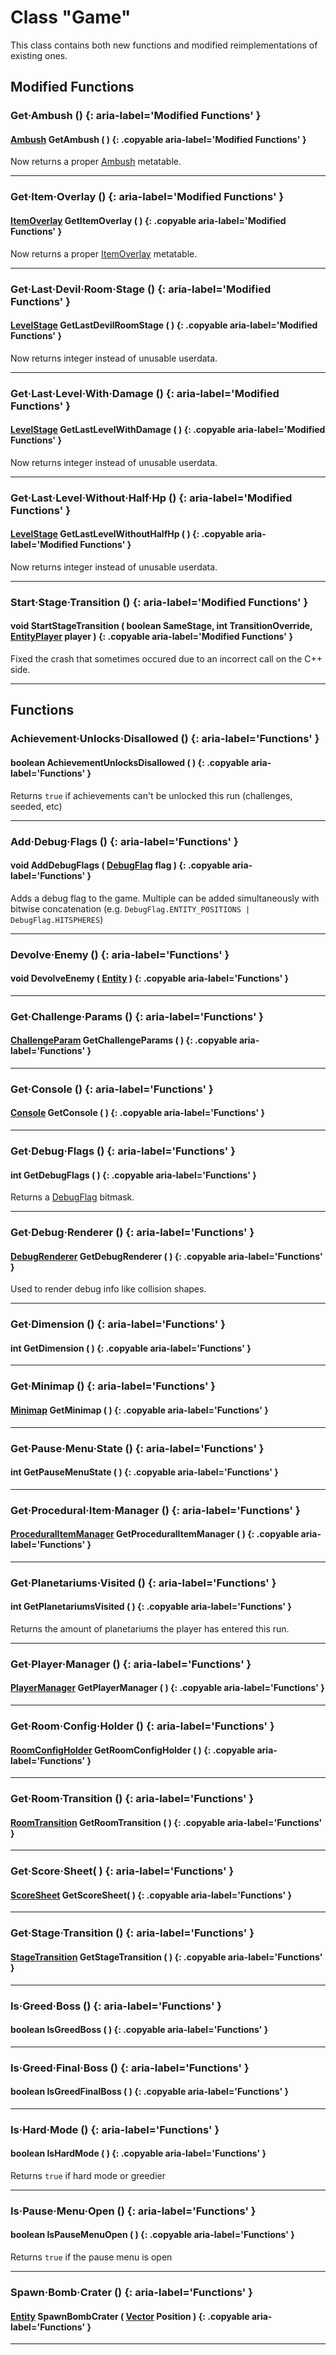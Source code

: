 # Class "Game"

This class contains both new functions and modified reimplementations of existing ones.

## Modified Functions

### Get·Ambush () {: aria-label='Modified Functions' }
#### [Ambush](Ambush.md) GetAmbush ( ) {: .copyable aria-label='Modified Functions' }
Now returns a proper [Ambush](Ambush.md) metatable.

___
### Get·Item·Overlay () {: aria-label='Modified Functions' }
#### [ItemOverlay](ItemOverlay.md) GetItemOverlay ( ) {: .copyable aria-label='Modified Functions' }
Now returns a proper [ItemOverlay](ItemOverlay.md) metatable.

___
### Get·Last·Devil·Room·Stage () {: aria-label='Modified Functions' }
#### [LevelStage](https://wofsauge.github.io/IsaacDocs/rep/enums/LevelStage.html) GetLastDevilRoomStage ( ) {: .copyable aria-label='Modified Functions' }
Now returns integer instead of unusable userdata.
___
### Get·Last·Level·With·Damage () {: aria-label='Modified Functions' }
#### [LevelStage](https://wofsauge.github.io/IsaacDocs/rep/enums/LevelStage.html) GetLastLevelWithDamage ( ) {: .copyable aria-label='Modified Functions' }
Now returns integer instead of unusable userdata.

___
### Get·Last·Level·Without·Half·Hp () {: aria-label='Modified Functions' }
#### [LevelStage](https://wofsauge.github.io/IsaacDocs/rep/enums/LevelStage.html) GetLastLevelWithoutHalfHp ( ) {: .copyable aria-label='Modified Functions' }
Now returns integer instead of unusable userdata.

___
### Start·Stage·Transition ()  {: aria-label='Modified Functions' }
#### void StartStageTransition ( boolean SameStage, int TransitionOverride, [EntityPlayer](EntityPlayer.md) player ) {: .copyable aria-label='Modified Functions' }
Fixed the crash that sometimes occured due to an incorrect call on the C++ side.

___

## Functions

### Achievement·Unlocks·Disallowed () {: aria-label='Functions' }
#### boolean AchievementUnlocksDisallowed ( ) {: .copyable aria-label='Functions' }
Returns `true` if achievements can't be unlocked this run (challenges, seeded, etc)

___
### Add·Debug·Flags () {: aria-label='Functions' }
#### void AddDebugFlags ( [DebugFlag](enums/DebugFlag.md) flag ) {: .copyable aria-label='Functions' }
Adds a debug flag to the game. Multiple can be added simultaneously with bitwise concatenation (e.g. `DebugFlag.ENTITY_POSITIONS | DebugFlag.HITSPHERES`)

___
### Devolve·Enemy () {: aria-label='Functions' }
#### void DevolveEnemy ( [Entity](Entity.md) ) {: .copyable aria-label='Functions' }

___
### Get·Challenge·Params () {: aria-label='Functions' }
#### [ChallengeParam](ChallengeParam.md) GetChallengeParams ( ) {: .copyable aria-label='Functions' }

___
### Get·Console () {: aria-label='Functions' }
#### [Console](Console.md) GetConsole ( ) {: .copyable aria-label='Functions' }

___
### Get·Debug·Flags () {: aria-label='Functions' }
#### int GetDebugFlags ( ) {: .copyable aria-label='Functions' }
Returns a [DebugFlag](enums/DebugFlag.md) bitmask.

___
### Get·Debug·Renderer () {: aria-label='Functions' }
#### [DebugRenderer](DebugRenderer.md) GetDebugRenderer ( ) {: .copyable aria-label='Functions' }
Used to render debug info like collision shapes.

___
### Get·Dimension () {: aria-label='Functions' }
#### int GetDimension ( ) {: .copyable aria-label='Functions' }

___
### Get·Minimap () {: aria-label='Functions' }
#### [Minimap](Minimap.md) GetMinimap ( ) {: .copyable aria-label='Functions' }

___
### Get·Pause·Menu·State () {: aria-label='Functions' }
#### int GetPauseMenuState ( ) {: .copyable aria-label='Functions' }

___
### Get·Procedural·Item·Manager () {: aria-label='Functions' }
#### [ProceduralItemManager](ProceduralItemManager.md) GetProceduralItemManager ( ) {: .copyable aria-label='Functions' }

___
### Get·Planetariums·Visited () {: aria-label='Functions' }
#### int GetPlanetariumsVisited ( ) {: .copyable aria-label='Functions' }
Returns the amount of planetariums the player has entered this run.

___
### Get·Player·Manager () {: aria-label='Functions' }
#### [PlayerManager](PlayerManager.md) GetPlayerManager ( ) {: .copyable aria-label='Functions' }

___
### Get·Room·Config·Holder () {: aria-label='Functions' }
#### [RoomConfigHolder](RoomConfigHolder.md) GetRoomConfigHolder ( ) {: .copyable aria-label='Functions' }

___
### Get·Room·Transition () {: aria-label='Functions' }
#### [RoomTransition](RoomTransition.md) GetRoomTransition ( ) {: .copyable aria-label='Functions' }

___
### Get·Score·Sheet( ) {: aria-label='Functions' }
#### [ScoreSheet](ScoreSheet.md) GetScoreSheet( ) {: .copyable aria-label='Functions' }

___
### Get·Stage·Transition () {: aria-label='Functions' }
#### [StageTransition](StageTransition.md) GetStageTransition ( ) {: .copyable aria-label='Functions' }

___
### Is·Greed·Boss () {: aria-label='Functions' }
#### boolean IsGreedBoss ( ) {: .copyable aria-label='Functions' }

___
### Is·Greed·Final·Boss () {: aria-label='Functions' }
#### boolean IsGreedFinalBoss ( ) {: .copyable aria-label='Functions' }

___
### Is·Hard·Mode () {: aria-label='Functions' }
#### boolean IsHardMode ( ) {: .copyable aria-label='Functions' }
Returns `true` if hard mode or greedier

___
### Is·Pause·Menu·Open () {: aria-label='Functions' }
#### boolean IsPauseMenuOpen ( ) {: .copyable aria-label='Functions' }
Returns `true` if the pause menu is open

___
### Spawn·Bomb·Crater () {: aria-label='Functions' }
#### [Entity](Entity.md) SpawnBombCrater ( [Vector](https://wofsauge.github.io/IsaacDocs/rep/Vector.html) Position ) {: .copyable aria-label='Functions' }

___